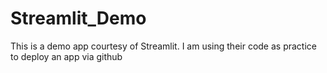 # Streamlit_Demo

This is a demo app courtesy of Streamlit.  I am using their code as practice to deploy an app via github
